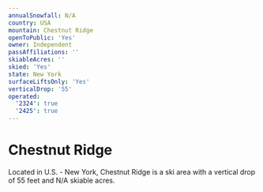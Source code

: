 ```yaml
---
annualSnowfall: N/A
country: USA
mountain: Chestnut Ridge
openToPublic: 'Yes'
owner: Independent
passAffiliations: ''
skiableAcres: ''
skied: 'Yes'
state: New York
surfaceLiftsOnly: 'Yes'
verticalDrop: '55'
operated:
  '2324': true
  '2425': true
---
```



# Chestnut Ridge

Located in U.S. - New York, Chestnut Ridge is a ski area with a vertical drop of 55 feet and N/A skiable acres.

